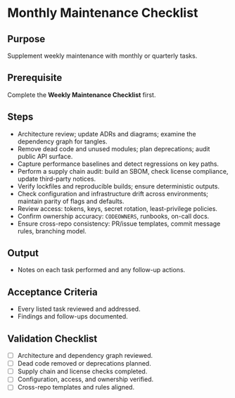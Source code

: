 <!-- Licensed under CC-BY 4.0. -->

# Monthly Maintenance Checklist

## Purpose
Supplement weekly maintenance with monthly or quarterly tasks.

## Prerequisite
Complete the **Weekly Maintenance Checklist** first.

## Steps
- Architecture review; update ADRs and diagrams; examine the dependency graph for tangles.
- Remove dead code and unused modules; plan deprecations; audit public API surface.
- Capture performance baselines and detect regressions on key paths.
- Perform a supply chain audit: build an SBOM, check license compliance, update third-party notices.
- Verify lockfiles and reproducible builds; ensure deterministic outputs.
- Check configuration and infrastructure drift across environments; maintain parity of flags and defaults.
- Review access: tokens, keys, secret rotation, least-privilege policies.
- Confirm ownership accuracy: `CODEOWNERS`, runbooks, on-call docs.
- Ensure cross-repo consistency: PR/issue templates, commit message rules, branching model.

## Output
- Notes on each task performed and any follow-up actions.

## Acceptance Criteria
- Every listed task reviewed and addressed.
- Findings and follow-ups documented.

## Validation Checklist
- [ ] Architecture and dependency graph reviewed.
- [ ] Dead code removed or deprecations planned.
- [ ] Supply chain and license checks completed.
- [ ] Configuration, access, and ownership verified.
- [ ] Cross-repo templates and rules aligned.
